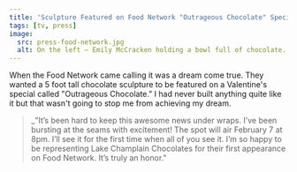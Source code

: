```yaml
---
title: 'Sculpture Featured on Food Network "Outrageous Chocolate" Special'
tags: [tv, press]
image:
  src: press-food-network.jpg
  alt: On the left – Emily McCracken holding a bowl full of chocolate. On the right – a portion of the sculpture created for the special.
---
```


When the Food Network came calling it was a dream come true. They wanted a 5 foot tall chocolate sculpture to be featured on a Valentine's special called "Outrageous Chocolate." I had never built anything quite like it but that wasn't going to stop me from achieving my dream.

> _"It’s been hard to keep this awesome news under wraps. I’ve been bursting at the seams with excitement! The spot will air February 7 at 8pm.  I’ll see it for the first time when all of you see it. I’m so happy to be representing Lake Champlain Chocolates for their first appearance on Food Network. It’s truly an honor."
